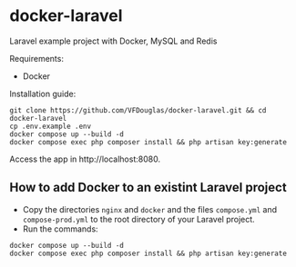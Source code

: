 # docker-laravel
Laravel example project with Docker, MySQL and Redis

Requirements:
- Docker

Installation guide:

```
git clone https://github.com/VFDouglas/docker-laravel.git && cd docker-laravel
cp .env.example .env
docker compose up --build -d
docker compose exec php composer install && php artisan key:generate
```
Access the app in http://localhost:8080.

## How to add Docker to an existint Laravel project

- Copy the directories `nginx` and `docker` and the files `compose.yml` and `compose-prod.yml`
to the root directory of your Laravel project.
- Run the commands:
```
docker compose up --build -d
docker compose exec php composer install && php artisan key:generate
```
